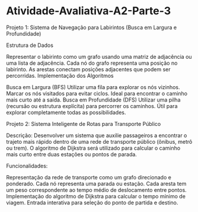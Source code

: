 # Atividade-Avaliativa-A2-Parte-3

Projeto 1: Sistema de Navegação para Labirintos (Busca em Largura e Profundidade)

Estrutura de Dados 

Representar o labirinto como um grafo usando uma matriz de adjacência ou uma lista de adjacência.
Cada nó do grafo representa uma posição no labirinto.
As arestas conectam posições adjacentes que podem ser percorridas.
Implementação dos Algoritmos

Busca em Largura (BFS)
Utilizar uma fila para explorar os nós vizinhos.
Marcar os nós visitados para evitar ciclos.
Ideal para encontrar o caminho mais curto até a saída.
Busca em Profundidade (DFS)
Utilizar uma pilha (recursão ou estrutura explícita) para percorrer os caminhos.
Útil para explorar completamente todas as possibilidades.
 

Projeto 2: Sistema Inteligente de Rotas para Transporte Público 

Descrição: Desenvolver um sistema que auxilie passageiros a encontrar o trajeto mais rápido dentro de uma rede de transporte público (ônibus, metrô ou trem). O algoritmo de Dijkstra será utilizado para calcular o caminho mais curto entre duas estações ou pontos de parada.

Funcionalidades:

Representação da rede de transporte como um grafo direcionado e ponderado.
Cada nó representa uma parada ou estação.
Cada aresta tem um peso correspondente ao tempo médio de deslocamento entre pontos.
Implementação do algoritmo de Dijkstra para calcular o tempo mínimo de viagem.
Entrada interativa para seleção do ponto de partida e destino.
